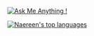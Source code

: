 [![Ask Me Anything !](https://img.shields.io/badge/Ask%20me-anything-1abc9c.svg)](https://GitHub.com/Naereen/ama)

[![Naereen's top languages](https://github-readme-stats.vercel.app/api/top-langs/?username=Naereen&theme=blue-green)](https://github.com/anuraghazra/github-readme-stats)
